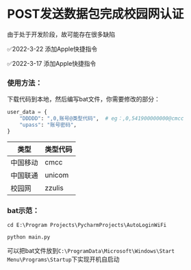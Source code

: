 # POST发送数据包完成校园网认证

由于处于开发阶段，故可能存在很多缺陷

✅2022-3-22 添加Apple快捷指令

✅2022-3-17 添加Apple快捷指令
### 使用方法：

下载代码到本地，然后编写bat文件，你需要修改的部分：

```python
user_data = {
    "DDDDD": ",0,账号@类型代码",  # eg：,0,541900000000@cmcc
    "upass": "账号密码",
}
```

| 类型   | 类型代码   |
|------|:-------|
| 中国移动 | cmcc   |
| 中国联通 | unicom |
| 校园网  | zzulis |

### bat示范：

```shell
cd E:\Program Projects\PycharmProjects\AutoLoginWiFi

python main.py
```

可以把bat文件放到`C:\ProgramData\Microsoft\Windows\Start Menu\Programs\Startup`下实现开机自启动